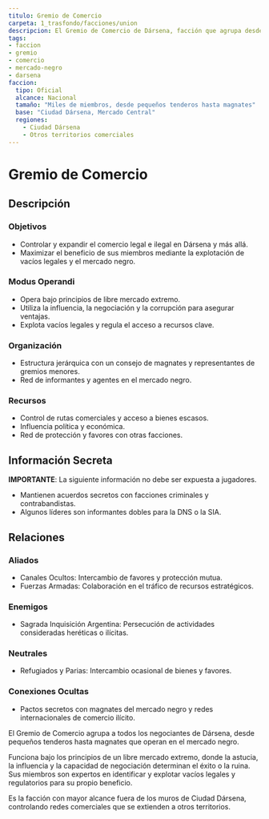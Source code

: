 ```yaml
---
titulo: Gremio de Comercio
carpeta: 1_trasfondo/facciones/union
descripcion: El Gremio de Comercio de Dársena, facción que agrupa desde tenderos hasta magnates del mercado negro bajo reglas de libre mercado extremo.
tags:
- faccion
- gremio
- comercio
- mercado-negro
- darsena
faccion:
  tipo: Oficial
  alcance: Nacional
  tamaño: "Miles de miembros, desde pequeños tenderos hasta magnates"
  base: "Ciudad Dársena, Mercado Central"
  regiones:
    - Ciudad Dársena
    - Otros territorios comerciales
---
```


# Gremio de Comercio

## Descripción

### Objetivos
- Controlar y expandir el comercio legal e ilegal en Dársena y más allá.
- Maximizar el beneficio de sus miembros mediante la explotación de vacíos legales y el mercado negro.

### Modus Operandi
- Opera bajo principios de libre mercado extremo.
- Utiliza la influencia, la negociación y la corrupción para asegurar ventajas.
- Explota vacíos legales y regula el acceso a recursos clave.

### Organización
- Estructura jerárquica con un consejo de magnates y representantes de gremios menores.
- Red de informantes y agentes en el mercado negro.

### Recursos
- Control de rutas comerciales y acceso a bienes escasos.
- Influencia política y económica.
- Red de protección y favores con otras facciones.

## Información Secreta

**IMPORTANTE**: La siguiente información no debe ser expuesta a jugadores.

- Mantienen acuerdos secretos con facciones criminales y contrabandistas.
- Algunos líderes son informantes dobles para la DNS o la SIA.

## Relaciones

### Aliados
- Canales Ocultos: Intercambio de favores y protección mutua.
- Fuerzas Armadas: Colaboración en el tráfico de recursos estratégicos.

### Enemigos
- Sagrada Inquisición Argentina: Persecución de actividades consideradas heréticas o ilícitas.

### Neutrales
- Refugiados y Parias: Intercambio ocasional de bienes y favores.

### Conexiones Ocultas
- Pactos secretos con magnates del mercado negro y redes internacionales de comercio ilícito.

El Gremio de Comercio agrupa a todos los negociantes de Dársena, desde pequeños tenderos hasta magnates que operan en el mercado negro.

Funciona bajo los principios de un libre mercado extremo, donde la astucia, la influencia y la capacidad de negociación determinan el éxito o la ruina. Sus miembros son expertos en identificar y explotar vacíos legales y regulatorios para su propio beneficio.

Es la facción con mayor alcance fuera de los muros de Ciudad Dársena, controlando redes comerciales que se extienden a otros territorios. 